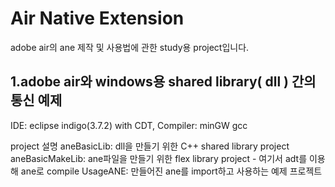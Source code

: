 Air Native Extension
===
adobe air의 ane 제작 및 사용법에 관한 study용 project입니다. 

1.adobe air와 windows용 shared library( dll ) 간의 통신 예제
-
IDE: eclipse indigo(3.7.2) with CDT, 
Compiler: minGW gcc

project 설명
aneBasicLib: dll을 만들기 위한 C++ shared library project
aneBasicMakeLib: ane파일을 만들기 위한 flex library project - 여기서 adt를 이용해 ane로 compile
UsageANE: 만들어진 ane를 import하고 사용하는 예제 프로젝트

